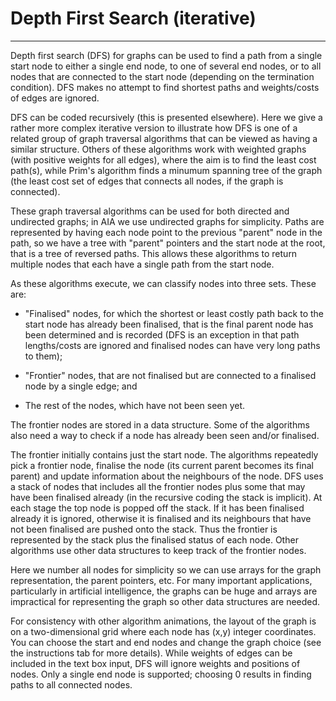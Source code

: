 # Depth First Search (iterative)
---

Depth first search (DFS) for graphs can be used to find a path from
a single start node to either a single end node, to one of several end
nodes, or to all nodes that are connected to the start node (depending
on the termination
condition). DFS makes no attempt to find shortest paths and weights/costs
of edges are ignored.

DFS can be coded recursively (this is presented elsewhere).
Here we give a rather more complex
iterative version to illustrate how DFS is
one of a related group of graph traversal algorithms that can be viewed as having a similar
structure.
Others of these algorithms work with weighted graphs (with positive weights
for all edges), where the aim is to find the least cost path(s), while Prim's
algorithm finds a minumum spanning tree of the graph (the least cost 
set of edges that connects all nodes, if the graph is connected).  

These graph traversal algorithms can be used for both directed
and undirected graphs; in AIA we use undirected graphs for simplicity.
Paths are represented by having each node point to the previous
"parent" node in the path, so 
we have a tree with "parent" pointers and the start node at the
root, that is a tree of reversed paths. This allows these algorithms to return
multiple nodes that each have a single path from the start node. 

As these algorithms execute, we can classify nodes into three sets.
These are:

 
- "Finalised" nodes, for which the shortest or least costly path back to the start node has already
been finalised, that is the final parent node has been determined and is
recorded (DFS is an exception in that path lengths/costs are ignored and
finalised nodes can have very long paths to them);

- "Frontier" nodes, that are not finalised but are connected to a finalised node by a single edge; and

- The rest of the nodes, which have not been seen yet. 

The frontier nodes are stored in a data structure.
Some of the algorithms also need a way to check if a node has already been seen and/or finalised.

The frontier initially contains just the start node. The algorithms repeatedly
pick a frontier node, finalise the node (its current parent becomes
its final parent) and update information about the neighbours of the node.
DFS uses a stack of nodes that includes all the frontier
nodes plus some that may have been finalised already (in the recursive
coding the stack is implicit). At each stage the top node is popped off
the stack. If it has been finalised already it is ignored, otherwise it
is finalised and its neighbours that have not been finalised are pushed
onto the stack. Thus the frontier is represented by the stack plus the
finalised status of each node.  Other algorithms use other data structures to keep track 
of the frontier nodes.



Here we number all nodes for simplicity so we can use arrays for the
graph representation, the parent pointers, etc.  For many important
applications, particularly in artificial intelligence, the graphs can
be huge and arrays are impractical for representing the graph so other
data structures are needed.

For consistency with other algorithm animations, the layout of the
graph is on a two-dimensional grid where each node has (x,y) integer
coordinates.  You can choose the start and end nodes and change the
graph choice (see the instructions tab for more details).  While weights of
edges can be included in the text box input, DFS will ignore weights
and positions of nodes.  Only a single end node is supported; choosing
0 results in finding paths to all connected nodes.


